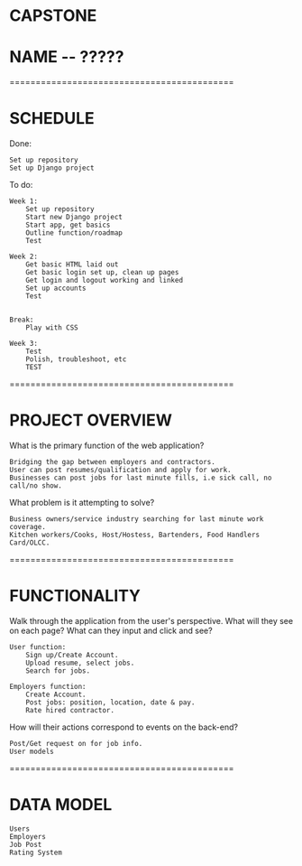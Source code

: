 # CAPSTONE


# NAME -- ?????

===========================================

# SCHEDULE

Done:
```
Set up repository
Set up Django project
```

To do:
```
Week 1:
    Set up repository
    Start new Django project
    Start app, get basics
    Outline function/roadmap
    Test

Week 2:
    Get basic HTML laid out
    Get basic login set up, clean up pages
    Get login and logout working and linked
    Set up accounts
    Test


Break:
    Play with CSS

Week 3:
    Test
    Polish, troubleshoot, etc
    TEST
```
===========================================

# PROJECT OVERVIEW

What is the primary function of the web application?
```
Bridging the gap between employers and contractors.
User can post resumes/qualification and apply for work.
Businesses can post jobs for last minute fills, i.e sick call, no call/no show.
```
What problem is it attempting to solve?
```
Business owners/service industry searching for last minute work coverage.
Kitchen workers/Cooks, Host/Hostess, Bartenders, Food Handlers Card/OLCC.
```
===========================================

# FUNCTIONALITY

Walk through the application from the user's perspective.
What will they see on each page? What can they input and click and see?

```
User function:
    Sign up/Create Account.
    Upload resume, select jobs.
    Search for jobs.
```

```
Employers function:
    Create Account.
    Post jobs: position, location, date & pay.
    Rate hired contractor.

```
How will their actions correspond to events on the back-end?
```
Post/Get request on for job info.
User models
```
===========================================

# DATA MODEL
```
Users
Employers
Job Post
Rating System
```
